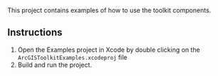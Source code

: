 This project contains examples of how to use the toolkit components.

## Instructions


 1. Open the Examples project in Xcode by double clicking on the `ArcGISToolkitExamples.xcodeproj` file
 2. Build and run the project. 